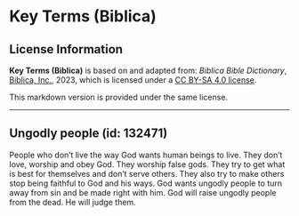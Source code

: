 # Key Terms (Biblica)

## License Information

**Key Terms (Biblica)** is based on and adapted from: _Biblica Bible Dictionary_, [Biblica, Inc.](https://www.biblica.com/), 2023, which is licensed under a [CC BY-SA 4.0 license](https://creativecommons.org/licenses/by-sa/4.0/legalcode.en).

This markdown version is provided under the same license.



--------------------------------

## Ungodly people (id: 132471)

People who don’t live the way God wants human beings to live. They don’t love, worship and obey God. They worship false gods. They try to get what is best for themselves and don’t serve others. They also try to make others stop being faithful to God and his ways. God wants ungodly people to turn away from sin and be made right with him. God will raise ungodly people from the dead. He will judge them.


